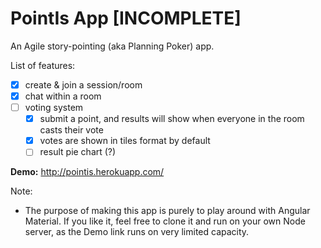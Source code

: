 # PointIs App [INCOMPLETE]

An Agile story-pointing (aka Planning Poker) app. 

List of features:
- [x] create & join a session/room
- [x] chat within a room
- [ ] voting system
  - [x] submit a point, and results will show when everyone in the room casts their vote
  - [x] votes are shown in tiles format by default
  - [ ] result pie chart (?)

**Demo:** http://pointis.herokuapp.com/


Note: 
- The purpose of making this app is purely to play around with Angular Material. If you like it, feel free to clone it and run on your own Node server, as the Demo link runs on very limited capacity.
